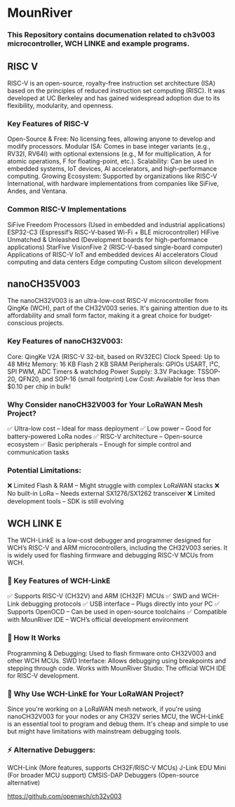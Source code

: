 # MounRiver 
### This Repository contains documenation related to ch3v003 microcontroller, WCH LINKE and example programs.
## RISC V
RISC-V is an open-source, royalty-free instruction set architecture (ISA) based on the principles of reduced instruction set computing (RISC). It was developed at UC Berkeley and has gained widespread adoption due to its flexibility, modularity, and openness.
### Key Features of RISC-V
Open-Source & Free: No licensing fees, allowing anyone to develop and modify processors.
Modular ISA: Comes in base integer variants (e.g., RV32I, RV64I) with optional extensions (e.g., M for multiplication, A for atomic operations, F for floating-point, etc.).
Scalability: Can be used in embedded systems, IoT devices, AI accelerators, and high-performance computing.
Growing Ecosystem: Supported by organizations like RISC-V International, with hardware implementations from companies like SiFive, Andes, and Ventana.
### Common RISC-V Implementations
SiFive Freedom Processors (Used in embedded and industrial applications)
ESP32-C3 (Espressif’s RISC-V-based Wi-Fi + BLE microcontroller)
HiFive Unmatched & Unleashed (Development boards for high-performance applications)
StarFive VisionFive 2 (RISC-V-based single-board computer)
Applications of RISC-V
IoT and embedded devices
AI accelerators
Cloud computing and data centers
Edge computing
Custom silicon development
## nanoCH35V003
The nanoCH32V003 is an ultra-low-cost RISC-V microcontroller from QingKe (WCH), part of the CH32V003 series. It's gaining attention due to its affordability and small form factor, making it a great choice for budget-conscious projects.
### Key Features of nanoCH32V003:
Core: QingKe V2A (RISC-V 32-bit, based on RV32EC)
Clock Speed: Up to 48 MHz
Memory:
16 KB Flash
2 KB SRAM
Peripherals:
GPIOs
USART, I²C, SPI
PWM, ADC
Timers & watchdog
Power Supply: 3.3V
Package: TSSOP-20, QFN20, and SOP-16 (small footprint)
Low Cost: Available for less than $0.10 per chip in bulk!
### Why Consider nanoCH32V003 for Your LoRaWAN Mesh Project?
✅ Ultra-low cost – Ideal for mass deployment
 ✅ Low power – Good for battery-powered LoRa nodes
 ✅ RISC-V architecture – Open-source ecosystem
 ✅ Basic peripherals – Enough for simple control and communication tasks
### Potential Limitations:
❌ Limited Flash & RAM – Might struggle with complex LoRaWAN stacks
 ❌ No built-in LoRa – Needs external SX1276/SX1262 transceiver
 ❌ Limited development tools – SDK is still evolving


## WCH LINK E
The WCH-LinkE is a low-cost debugger and programmer designed for WCH’s RISC-V and ARM microcontrollers, including the CH32V003 series. It is widely used for flashing firmware and debugging RISC-V MCUs from WCH.

### 🔹 Key Features of WCH-LinkE
✅ Supports RISC-V (CH32V) and ARM (CH32F) MCUs
 ✅ SWD and WCH-Link debugging protocols
 ✅ USB interface – Plugs directly into your PC
 ✅ Supports OpenOCD – Can be used in open-source toolchains
 ✅ Compatible with MounRiver IDE – WCH’s official development environment

### 🔹 How It Works
Programming & Debugging: Used to flash firmware onto CH32V003 and other WCH MCUs.
SWD Interface: Allows debugging using breakpoints and stepping through code.
Works with MounRiver Studio: The official WCH IDE for RISC-V development.

### 🔹 Why Use WCH-LinkE for Your LoRaWAN Project?
Since you're working on a LoRaWAN mesh network, if you're using nanoCH32V003 for your nodes or any CH32V series MCU, the WCH-LinkE is an essential tool to program and debug them. It's cheap and simple to use but might have limitations with mainstream debugging tools.
### ⚡ Alternative Debuggers:
WCH-Link (More features, supports CH32F/RISC-V MCUs)
J-Link EDU Mini (For broader MCU support)
CMSIS-DAP Debuggers (Open-source alternative)

https://github.com/openwch/ch32v003
